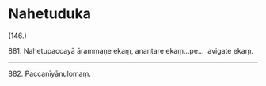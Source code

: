 # Nahetuduka

(146.)

881\. Nahetupaccayā ārammaṇe ekaṃ, anantare ekaṃ…pe…  avigate ekaṃ.

---

882\. Paccanīyānulomaṃ.
